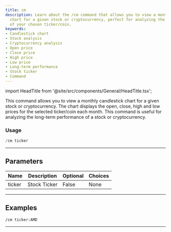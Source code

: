 ```yaml
---
title: cm
description: Learn about the /cm command that allows you to view a monthly candlestick
  chart for a given stock or cryptocurrency, perfect for analyzing the long-term performance
  of your chosen ticker/coin.
keywords:
- Candlestick chart
- Stock analysis
- Cryptocurrency analysis
- Open price
- Close price
- High price
- Low price
- Long-term performance
- Stock ticker
- Command
---
```


import HeadTitle from '@site/src/components/General/HeadTitle.tsx';

<HeadTitle title="cm - Charts - Discord - Reference | OpenBB Bot Docs" />

This command allows you to view a monthly candlestick chart for a given stock or cryptocurrency. The chart displays the open, close, high and low prices for the selected ticker/coin each month. This command is useful for analyzing the long-term performance of a stock or cryptocurrency.

### Usage

```python wordwrap
/cm ticker
```

---

## Parameters

| Name | Description | Optional | Choices |
| ---- | ----------- | -------- | ------- |
| ticker | Stock Ticker | False | None |


---

## Examples

```
/cm ticker:AMD
```

---
